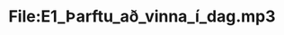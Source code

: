 ---
title: File:E1_Þarftu_að_vinna_í_dag.mp3
recording of: Þarftu að vinna í dag?
reading speed: slow
speaker: E
license: CC0
---